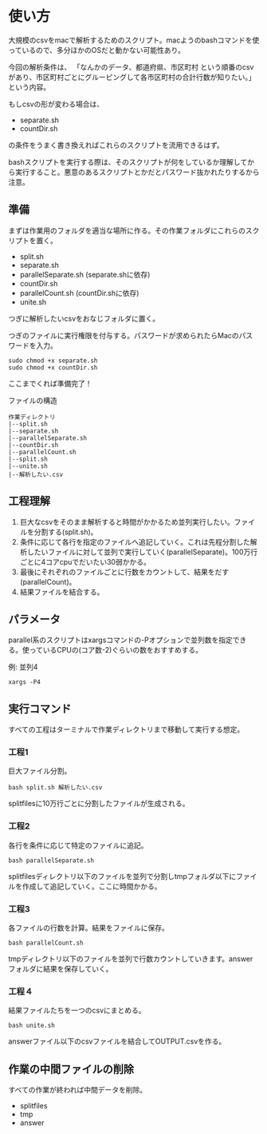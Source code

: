 # 使い方
大規模のcsvをmacで解析するためのスクリプト。macようのbashコマンドを使っているので、多分ほかのOSだと動かない可能性あり。

今回の解析条件は、
「なんかのデータ、都道府県、市区町村 という順番のcsvがあり、市区町村ごとにグルーピングして各市区町村の合計行数が知りたい。」
という内容。

もしcsvの形が変わる場合は、
- separate.sh
- countDir.sh

の条件をうまく書き換えればこれらのスクリプトを流用できるはず。

bashスクリプトを実行する際は、そのスクリプトが何をしているか理解してから実行すること。悪意のあるスクリプトとかだとパスワード抜かれたりするから注意。

## 準備
まずは作業用のフォルダを適当な場所に作る。その作業フォルダにこれらのスクリプトを置く。

- split.sh
- separate.sh
- parallelSeparate.sh (separate.shに依存)
- countDir.sh
- parallelCount.sh (countDir.shに依存)
- unite.sh

つぎに解析したいcsvをおなじフォルダに置く。

つぎのファイルに実行権限を付与する。パスワードが求められたらMacのパスワードを入力。
```
sudo chmod +x separate.sh
sudo chmod +x countDir.sh
```

ここまでくれば準備完了！

ファイルの構造

```
作業ディレクトリ
|--split.sh
|--separate.sh
|--parallelSeparate.sh
|--countDir.sh
|--parallelCount.sh
|--split.sh
|--unite.sh
|--解析したい.csv
```

## 工程理解
1. 巨大なcsvをそのまま解析すると時間がかかるため並列実行したい。ファイルを分割する(split.sh)。
2. 条件に応じて各行を指定のファイルへ追記していく。これは先程分割した解析したいファイルに対して並列で実行していく(parallelSeparate)。100万行ごとに4コアcpuでだいたい30弱かかる。
3. 最後にそれぞれのファイルごとに行数をカウントして、結果をだす(parallelCount)。
4. 結果ファイルを結合する。

## パラメータ
parallel系のスクリプトはxargsコマンドの-Pオプションで並列数を指定できる。使っているCPUの(コア数-2)ぐらいの数をおすすめする。

例: 並列4
```
xargs -P4
```

## 実行コマンド
すべての工程はターミナルで作業ディレクトリまで移動して実行する想定。

### 工程1
巨大ファイル分割。

```
bash split.sh 解析したい.csv
```

splitfilesに10万行ごとに分割したファイルが生成される。

### 工程2
各行を条件に応じて特定のファイルに追記。

```
bash parallelSeparate.sh
```

splitfilesディレクトリ以下のファイルを並列で分割しtmpフォルダ以下にファイルを作成して追記していく。ここに時間かかる。

### 工程3
各ファイルの行数を計算。結果をファイルに保存。

```
bash parallelCount.sh
```

tmpディレクトリ以下のファイルを並列で行数カウントしていきます。answerフォルダに結果を保存していく。

### 工程４
結果ファイルたちを一つのcsvにまとめる。

```
bash unite.sh
```

answerファイル以下のcsvファイルを結合してOUTPUT.csvを作る。


## 作業の中間ファイルの削除
すべての作業が終われば中間データを削除。

- splitfiles
- tmp
- answer
